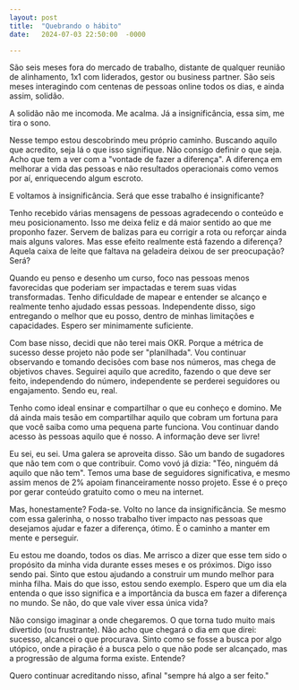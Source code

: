 ```yaml
---
layout: post
title:  "Quebrando o hábito"
date:   2024-07-03 22:50:00  -0000

---
```


São seis meses fora do mercado de trabalho, distante de qualquer reunião de alinhamento, 1x1 com liderados, gestor ou business partner. São seis meses interagindo com centenas de pessoas online todos os dias, e ainda assim, solidão.

A solidão não me incomoda. Me acalma. Já a insignificância, essa sim, me tira o sono.

Nesse tempo estou descobrindo meu próprio caminho. Buscando aquilo que acredito, seja lá o que isso signifique. Não consigo definir o que seja. Acho que tem a ver com a "vontade de fazer a diferença". A diferença em melhorar a vida das pessoas e não resultados operacionais como vemos por aí, enriquecendo algum escroto.

E voltamos à insignificância. Será que esse trabalho é insignificante?

Tenho recebido várias mensagens de pessoas agradecendo o conteúdo e meu posicionamento. Isso me deixa feliz e dá maior sentido ao que me proponho fazer. Servem de balizas para eu corrigir a rota ou reforçar ainda mais alguns valores. Mas esse efeito realmente está fazendo a diferença? Aquela caixa de leite que faltava na geladeira deixou de ser preocupação? Será?

Quando eu penso e desenho um curso, foco nas pessoas menos favorecidas que poderiam ser impactadas e terem suas vidas transformadas. Tenho dificuldade de mapear e entender se alcanço e realmente tenho ajudado essas pessoas. Independente disso, sigo entregando o melhor que eu posso, dentro de minhas limitações e capacidades. Espero ser minimamente suficiente.

Com base nisso, decidi que não terei mais OKR. Porque a métrica de sucesso desse projeto não pode ser "planilhada". Vou continuar observando e tomando decisões com base nos números, mas chega de objetivos chaves. Seguirei aquilo que acredito, fazendo o que deve ser feito, independendo do número, independente se perderei seguidores ou engajamento. Sendo eu, real.

Tenho como ideal ensinar e compartilhar o que eu conheço e domino. Me dá ainda mais tesão em compartilhar aquilo que cobram um fortuna para que você saiba como uma pequena parte funciona. Vou continuar dando acesso às pessoas aquilo que é nosso. A informação deve ser livre!

Eu sei, eu sei. Uma galera se aproveita disso. São um bando de sugadores que não tem com o que contribuir. Como vovó já dizia: "Téo, ninguém dá aquilo que não tem". Temos uma base de seguidores significativa, e mesmo assim menos de 2% apoiam financeiramente nosso projeto. Esse é o preço por gerar conteúdo gratuito como o meu na internet.

Mas, honestamente? Foda-se. Volto no lance da insignificância. Se mesmo com essa galerinha, o nosso trabalho tiver impacto nas pessoas que desejamos ajudar e fazer a diferença, ótimo. É o caminho a manter em mente e perseguir.

Eu estou me doando, todos os dias. Me arrisco a dizer que esse tem sido o propósito da minha vida durante esses meses e os próximos. Digo isso sendo pai. Sinto que estou ajudando a construir um mundo melhor para minha filha. Mais do que isso, estou sendo exemplo. Espero que um dia ela entenda o que isso significa e a importância da busca em fazer a diferença no mundo. Se não, do que vale viver essa única vida?

Não consigo imaginar a onde chegaremos. O que torna tudo muito mais divertido (ou frustrante). Não acho que chegará o dia em que direi: sucesso, alcancei o que procurava. Sinto como se fosse a busca por algo utópico, onde a piração é a busca pelo o que não pode ser alcançado, mas a progressão de alguma forma existe. Entende?

Quero continuar acreditando nisso, afinal "sempre há algo a ser feito."
